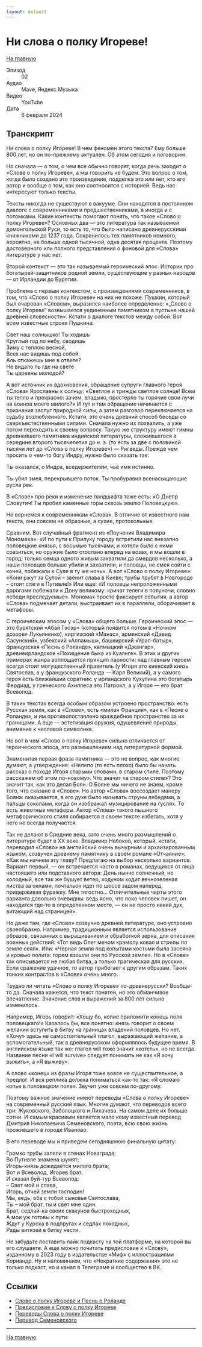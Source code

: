```yaml
---
layout: default
---
```


# Ни слова о полку Игореве!

[На главную](./index.html)

<dl>
<dt>Эпизод</dt>
<dd>02</dd>
<dt>Аудио</dt>
<dd>Mave, Яндекс.Музыка</dd>
<dt>Видео</dt>
<dd>YouTube</dd>
<dt>Дата</dt>
<dd>6 февраля 2024</dd>
</dl>

## Транскрипт

Ни слова о полку Игореве! В чем феномен этого текста? Ему больше 800 лет, но он по-прежнему актуален. Об этом сегодня и поговорим.

Но сначала — о том, о чем все обычно говорят, когда речь заходит о «Слове о полку Игореве», а мы говорить не будем. Это вопрос о том, когда было создано это произведение, подделка это или нет, кто его автор и вообще о том, как оно соотносится с историей. Ведь нас интересуют только тексты. 

Тексты никогда не существуют в вакууме. Они находятся в постоянном диалоге с современниками и предшественниками, а иногда и с потомками. Какие контексты помогают понять, что такое «Слово о полку Игореве»? Основных два — это литература так называемой домонгольской Руси, то есть то, что было написано древнерусскими книжниками до 1237 года. Сохранилось тех памятников немного, вероятно, не больше одной тысячной, одна десятая процента. Поэтому достоверного или полного представления о фоновой для «Слова» литературе у нас нет. 

Второй контекст — это так называемый героический эпос. Истории про богатырей-защитников родной земли, существующие у разных народов — от Ирландии до Бурятии.

Проблема с первым контекстом, с произведениями современников, в том, что «Слово о полку Игореве» на них не похоже. Пушкин, который был очарован «Словом», выразился наиболее определенно: «„Слово о полку Игореве“ возвышается уединенным памятником в пустыне нашей древней словесности». Кстати о диалоге текстов между собой. Вот всем известные строки Пушкина: 

Свет наш солнышко! Ты ходишь <br/>
Круглый год по небу, сводишь<br/>
Зиму с теплою весной,<br/>
Всех нас видишь под собой.<br/>
Аль откажешь мне в ответе?<br/>
Не видало ль где на свете<br/>
Ты царевны молодой?

А вот источник их вдохновения, обращение супруги главного героя «Слова» Ярославны к солнцу: «Светлое и трижды светлое солнце! Всем ты тепло и прекрасно: зачем, владыко, простерло ты горячие свои лучи на воинов моего милого?» И тут и там обращение начинается с признания заслуг природной силы, а затем разговор переключается на судьбу возлюбленного. Кстати, это очень древний способ беседы со сверхъестественными силами. Сначала нужно их похвалить, а уже потом переходить к своему вопросу. Такую же структуру имеют гимны древнейшего памятника индийской литературы, сложившегося в середине второго тысячелетия до н. э. (то есть за две с половиной тысячи лет до «Слова о полку Игореве») — Ригведы. Прежде чем просить о чем-то богу Индру, нужно было сказать так: 

Ты оказался, о Индра, вседержителем, чье имя истинно. 

Ты убил змея, перекрывшего поток. Ты пробуравил всенасыщающие русла рек.

В «Слове» про реки и изменение ландшафта тоже есть: «О Днепр Словутич! Ты пробил каменные горы сквозь землю Половецкую».

Но вернемся к современникам «Слова». В отличие от известного нам текста, они совсем не образные, а сухие, протокольные. 

Сравним. Вот случайный фрагмент из «Поучения Владимира Мономаха»: «И по пути к Прилуку городу встретили нас внезапно половецкие князья, с восьмью тысячами, и хотели было с ними сразиться, но оружие было отослано вперед на возах, и мы вошли в город; только семца одного живым захватили да смердов несколько, а наши половцев больше убили и захватили, и половцы, не смея сойти с коней, побежали к Суле в ту же ночь». А вот «Слово о полку Игореве»: «Кони ржут за Сулой – звенит слава в Киеве; трубы трубят в Новгороде – стоят стяги в Путивле!» Или еще: «И половцы непроложенными дорогами побежали к Дону великому: кричат телеги в полуночи, словно лебеди преследуемые». Мономах просто фиксирует события, а автор «Слова» подмечает детали, выстраивает их в параллели, оборачивает в метафоры.

С героическим эпосом у «Слова» общего больше. Героический эпос — это бурятский «Абай Гэсэр» (который появится потом в «Ночном дозоре» Лукьяненко), киргизский «Манас», армянский «Давид Сасунский», узбекский «Алпамыш», башкирский «Урал-батыр», французская «Песнь о Роланде», калмыцкий «Джангар», древнеирландское «Похищение быка из Куалнге». В этих и других примерах жанра воплощается принцип парности: над главным героем всегда стоит могущественный правитель (у Игоря это киевский князь Святослав, а у французского Роланда — Карл Великий), а у самого героя есть ближайший соратник: у ирландского Кухулина это богатырь Фердиад, у греческого Ахиллеса это Патрокл, а у Игоря — его брат Всеволод.

В таких текстах всегда особым образом устроено пространство: есть Русская земля, как в «Слове», есть «милая Франция», как в «Песне о Роланде», и им противопоставлено враждебное пространство за их границами. А еще — эстетизация оружия, одушевление природы, внимание к числовой символике. 

Но вот в чем «Слово о полку Игореве» сильно отличается от героического эпоса, это размышлением над литературной формой. 

Знаменитая первая фраза памятника — это не вопрос, как многие думают, а утверждение: «Нелепо (то есть плохо) было бы начать рассказ о походе Игоря старыми словами, в старом стиле. Поэтому расскажем об этом по-новому». Что значит «в старом стиле»? Это значит так, как это делал Боян. О Бояне мы ничего не знаем, кроме того, что сказано в «Слове». Но автор «Слова» воссоздает манеру Бояна: оказывается, в его духе было называть струны лебедями, а пальцы соколами, когда он изображал музицирование на гуслях. То есть животные метафоры. Автор «Слова» такого пышного метафорического стиля собирается в своем тексте избегать, хотя у него не всегда получается.

Так не делают в Средние века, зато очень много размышлений о литературе будет в XX веке. Владимир Набоков, который, кстати, переводил «Слово» на английский очень вычурным и архаизированным языком, созвучен древнему памятнику в своем романе «Отчаяние»: «Как мы начнем эту главу? Предлагаю на выбор несколько вариантов. Вариант первый, — он встречается часто в романах, ведущихся от лица настоящего или подставного автора: День нынче солнечный, но холодный, все так же бушует ветер, ходуном ходит вечнозеленая листва за окнами, почтальон идет по шоссе задом наперед, придерживая фуражку. Мне тягостно... Отличительные черты этого варианта довольно очевидны: ведь ясно, что пока человек пишет, он находится где-то в определенном месте, — он не просто некий дух, витающий над страницей».

Но даже там, где «Слово» созвучно древней литературе, оно устроено своеобразно. Например, традиционным является использование образов, связанных с выращиванием и обработкой зерна, для описания военных действий: «Тот ведь Олег мечом крамолу ковал и стрелы по земле сеял». Или: «Черная земля под копытами костьми была засеяна и кровью полита: горем взошли они по Русской земле». Но в «Слове» так описывается не любая битва, а только трагическая для русских. Если сражение удачное, то автор прибегает к другим образам. Таких тонких контрастов в «Слове» очень много.

Трудно ли читать «Слово о полку Игореве» по-древнерусски? Вообще-то да. Сначала кажется, что текст понятен, но это обманчивое впечатление. Значение слов и выражений за 800 лет сильно изменилось. 

Например, Игорь говорит: «Хощу бо, копие приломити конець поля половецкаго!» Казалось бы, все понятно: князь говорит о своем желании вступить в битву на границах владений половцев. Но нет. «Хочу» здесь не самостоятельный глагол, выражающий желание, а вспомогательный, так в древнерусском оформлялось будущее время. В английском языке так же: глагол will тоже значит «хотеть», но не всегда. Название песни «I will survive» следует понимать не как «Я хочу выжить», а «Я выживу». 

А слово «конец» из фразы Игоря тоже вовсе не существительное, а предлог. И вся реплика должна пониматься как-то так: «Я сломаю копье в половецком поле». Звучит уже совсем по-другому.

Поэтому важное значение имеют переводы «Слова о полку Игореве» на современный русский язык. Многие думают, что переводов всего три: Жуковского, Заболоцкого и Лихачева. На самом деле их больше сотни. И самым красивым является мало кому известный перевод Дмитрия Николаевича Семеновского, поэта, всю свою жизнь прожившего в городе Иваново.

В его переводе мы и приведем сегодняшнюю финальную цитату:

Громко трубы запели в стенах Новаграда;<br/>
Во Путивле знамена шумят;<br/>
Игорь-князь дожидается милого брата;<br/>
Вот и Всеволод, Игорев брат.<br/>
И сказал буй-тур Всеволод:<br/>
– Свет мой и слава,<br/>
Игорь, отчей земли господин!<br/>
Мы, ведь, оба с тобой сыновья Святослава,<br/>
Ты – мой брат, ты и свет мне один.<br/>
Брат, седлай-ка своих скакунов быстроходных,<br/>
А мои уж готовы к пути:<br/>
Ждут у Курска в подпругах и седлах походных,<br/>
Рады витязей в битву нести.

Не забудьте поставить лайк подкасту на той платформе, на которой вы его слушаете. А еще можно почитать предисловие к «Слову», изданному в 2023 году в издательстве «Миф» с иллюстрациями Кориандр. Ну и напоминаем, что «Некраткие содержания» это не только подкаст, но и канал в Телеграме и сообщество в ВК.


## Ссылки

* [Слово о полку Игореве и Песнь о Роланде](http://nevmenandr.net/personalia/1_pdfsam1_94_pdfsam_fz31.pdf)
* [Предисловие к Слову о полку Игореве](http://nevmenandr.net/personalia/spi_ya.pdf)
* [Переводы Слова о полку Игореве](https://magazines.gorky.media/neva/2010/1/perevody-slova-o-polku-igoreve-mify-i-realnost.html)
* [Перевод Семеновского](http://nevmenandr.net/cgi-bin/trans.py?it=e1)


------

[На главную](./index.html)
